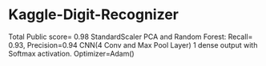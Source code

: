 # Kaggle-Digit-Recognizer

Total Public score= 0.98
StandardScaler 
PCA and Random Forest: Recall= 0.93, Precision=0.94
CNN(4 Conv and Max Pool Layer) 1 dense output with Softmax activation.
Optimizer=Adam()
